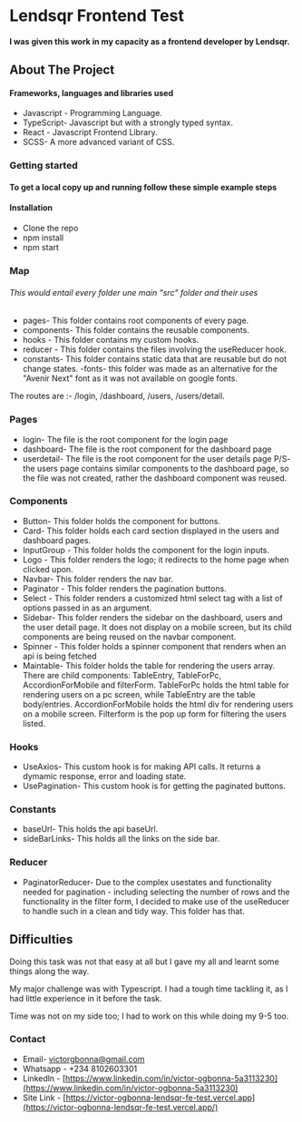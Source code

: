 # Lendsqr Frontend Test
#### I was given this work in my capacity as a frontend developer by Lendsqr.

## About The Project
#### Frameworks, languages and libraries used
- Javascript - Programming Language. 
- TypeScript- Javascript but with a strongly typed syntax.
- React - Javascript Frontend Library.
- SCSS- A more advanced variant of CSS.

### Getting started 
#### To get a local copy up and running follow these simple example steps
#### Installation

- Clone the repo
- npm install
- npm start
### Map 
###### This would entail every folder une main "src" folder and their uses
- pages- This folder contains  root components of every page.
- components- This folder contains the reusable components.
- hooks - This folder contains my custom hooks.
- reducer - This folder contains the files involving the useReducer hook.
- constants- This folder contains static data that are reusable but do not change states.
-fonts- this folder was made as an alternative for the "Avenir Next" font as it was not available on google fonts.

The routes are :- /login, /dashboard, /users, /users/detail.
### Pages 
- login- The file is the root component for the login page
- dashboard- The file is the root component for the dashboard page 
- userdetail- The file is the root component for the user detaiĺs page
P/S- the users page contains similar components to the dashboard page, so the file was not created, rather the dashboard component was reused. 

### Components
- Button- This folder holds the component for buttons.
- Card- This folder holds each card section displayed in the users and dashboard pages.
- InputGroup - This folder holds the component for the login inputs.
- Logo - This folder renders the logo; it redirects to the home page when clicked upon.
- Navbar- This folder renders the nav bar.
- Paginator - This folder renders the pagination buttons.
- Select - This folder renders a customized html select tag with a list of options passed in as an argument.
- Sidebar- This folder renders the sidebar on the dashboard, users and the user detail page. It does not display on a mobile screen, but its child components are being reused on the navbar component. 
- Spinner - This folder holds a spinner component that renders when an api is being fetched
- Maintable- This folder holds the table for rendering the users array. There are child components: TableEntry, TableForPc, AccordionForMobile and filterForm. 
             TableForPc holds the html table for rendering users on a pc screen, while TableEntry are the table body/entries.
             AccordionForMobile holds the html div for rendering users on a mobile screen. 
             Filterform is the pop up form for filtering the users listed.  

### Hooks
- UseAxios- This custom hook is for making API calls. It returns a dymamic response, error and loading state.
- UsePagination- This custom hook is for getting the paginated buttons.

### Constants
- baseUrl- This holds the api baseUrl.
- sideBarLinks- This holds all the links on the side bar.

### Reducer
- PaginatorReducer- Due to the complex usestates and functionality needed for pagination - including selecting the number of rows and the functionality in the filter form, I decided to make use of the useReducer to handle such in a clean and tidy way. This folder has that. 

## Difficulties
Doing this task was not that easy at all but I gave my all and learnt some things along the way. 

My major challenge was with Typescript. I had a tough time tackling it, as I had little experience in it before the task.

Time was not on my side too; I had to work on this while doing my 9-5 too. 

### Contact 
- Email- victorgbonna@gmail.com
- Whatsapp - +234 8102603301
- Linkedln - [https://www.linkedin.com/in/victor-ogbonna-5a3113230](https://www.linkedin.com/in/victor-ogbonna-5a3113230)
-  Site Link - [https://victor-ogbonna-lendsqr-fe-test.vercel.app](https://victor-ogbonna-lendsqr-fe-test.vercel.app/)


